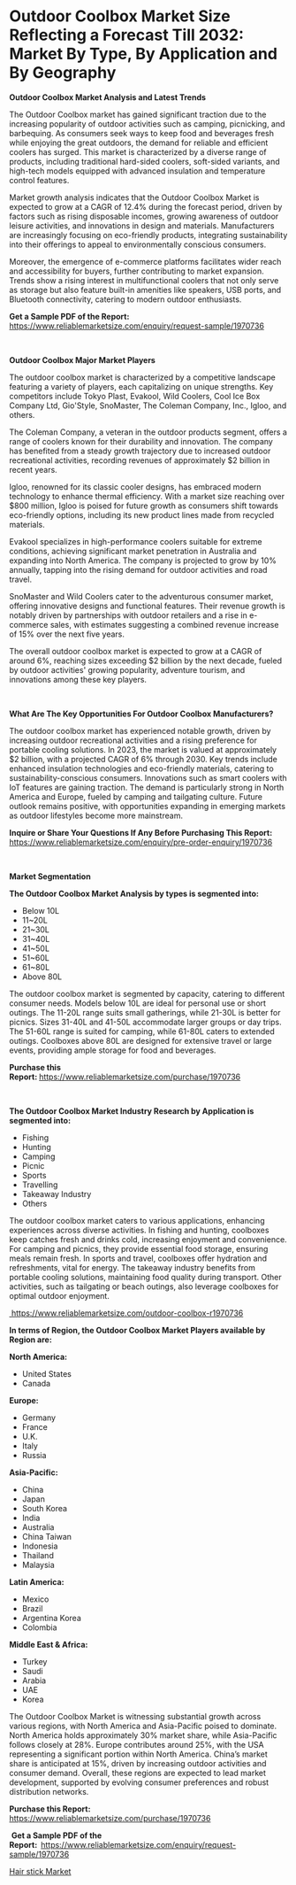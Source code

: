 <p><h1>Outdoor Coolbox Market Size Reflecting a Forecast Till 2032: Market By Type, By Application and By Geography</h1></p><p><strong>Outdoor Coolbox Market Analysis and Latest Trends</strong></p>
<p><p>The Outdoor Coolbox market has gained significant traction due to the increasing popularity of outdoor activities such as camping, picnicking, and barbequing. As consumers seek ways to keep food and beverages fresh while enjoying the great outdoors, the demand for reliable and efficient coolers has surged. This market is characterized by a diverse range of products, including traditional hard-sided coolers, soft-sided variants, and high-tech models equipped with advanced insulation and temperature control features.</p><p>Market growth analysis indicates that the Outdoor Coolbox Market is expected to grow at a CAGR of 12.4% during the forecast period, driven by factors such as rising disposable incomes, growing awareness of outdoor leisure activities, and innovations in design and materials. Manufacturers are increasingly focusing on eco-friendly products, integrating sustainability into their offerings to appeal to environmentally conscious consumers. </p><p>Moreover, the emergence of e-commerce platforms facilitates wider reach and accessibility for buyers, further contributing to market expansion. Trends show a rising interest in multifunctional coolers that not only serve as storage but also feature built-in amenities like speakers, USB ports, and Bluetooth connectivity, catering to modern outdoor enthusiasts.</p></p>
<p><strong>Get a Sample PDF of the Report:&nbsp;</strong> <a href="https://www.reliablemarketsize.com/enquiry/request-sample/1970736?utm_campaign=2212&utm_medium=2&utm_source=Github&utm_content=ia&utm_term=06022025&utm_id=outdoor-coolbox">https://www.reliablemarketsize.com/enquiry/request-sample/1970736</a></p>
<p>&nbsp;</p>
<p><strong>Outdoor Coolbox Major Market Players</strong></p>
<p><p>The outdoor coolbox market is characterized by a competitive landscape featuring a variety of players, each capitalizing on unique strengths. Key competitors include Tokyo Plast, Evakool, Wild Coolers, Cool Ice Box Company Ltd, Gio'Style, SnoMaster, The Coleman Company, Inc., Igloo, and others. </p><p>The Coleman Company, a veteran in the outdoor products segment, offers a range of coolers known for their durability and innovation. The company has benefited from a steady growth trajectory due to increased outdoor recreational activities, recording revenues of approximately $2 billion in recent years.</p><p>Igloo, renowned for its classic cooler designs, has embraced modern technology to enhance thermal efficiency. With a market size reaching over $800 million, Igloo is poised for future growth as consumers shift towards eco-friendly options, including its new product lines made from recycled materials.</p><p>Evakool specializes in high-performance coolers suitable for extreme conditions, achieving significant market penetration in Australia and expanding into North America. The company is projected to grow by 10% annually, tapping into the rising demand for outdoor activities and road travel.</p><p>SnoMaster and Wild Coolers cater to the adventurous consumer market, offering innovative designs and functional features. Their revenue growth is notably driven by partnerships with outdoor retailers and a rise in e-commerce sales, with estimates suggesting a combined revenue increase of 15% over the next five years.</p><p>The overall outdoor coolbox market is expected to grow at a CAGR of around 6%, reaching sizes exceeding $2 billion by the next decade, fueled by outdoor activities' growing popularity, adventure tourism, and innovations among these key players.</p></p>
<p>&nbsp;</p>
<p><strong>What Are The Key Opportunities For Outdoor Coolbox Manufacturers?</strong></p>
<p><p>The outdoor coolbox market has experienced notable growth, driven by increasing outdoor recreational activities and a rising preference for portable cooling solutions. In 2023, the market is valued at approximately $2 billion, with a projected CAGR of 6% through 2030. Key trends include enhanced insulation technologies and eco-friendly materials, catering to sustainability-conscious consumers. Innovations such as smart coolers with IoT features are gaining traction. The demand is particularly strong in North America and Europe, fueled by camping and tailgating culture. Future outlook remains positive, with opportunities expanding in emerging markets as outdoor lifestyles become more mainstream.</p></p>
<p><strong>Inquire or Share Your Questions If Any Before Purchasing This Report:</strong> <a href="https://www.reliablemarketsize.com/enquiry/pre-order-enquiry/1970736?utm_campaign=2212&utm_medium=2&utm_source=Github&utm_content=ia&utm_term=06022025&utm_id=outdoor-coolbox">https://www.reliablemarketsize.com/enquiry/pre-order-enquiry/1970736</a></p>
<p>&nbsp;</p>
<p><strong>Market Segmentation</strong></p>
<p><strong>The Outdoor Coolbox Market Analysis by types is segmented into:</strong></p>
<p><ul><li>Below 10L</li><li>11~20L</li><li>21~30L</li><li>31~40L</li><li>41~50L</li><li>51~60L</li><li>61~80L</li><li>Above 80L</li></ul></p>
<p><p>The outdoor coolbox market is segmented by capacity, catering to different consumer needs. Models below 10L are ideal for personal use or short outings. The 11-20L range suits small gatherings, while 21-30L is better for picnics. Sizes 31-40L and 41-50L accommodate larger groups or day trips. The 51-60L range is suited for camping, while 61-80L caters to extended outings. Coolboxes above 80L are designed for extensive travel or large events, providing ample storage for food and beverages.</p></p>
<p><strong>Purchase this Report:&nbsp;</strong><a href="https://www.reliablemarketsize.com/purchase/1970736?utm_campaign=2212&utm_medium=2&utm_source=Github&utm_content=ia&utm_term=06022025&utm_id=outdoor-coolbox">https://www.reliablemarketsize.com/purchase/1970736</a></p>
<p>&nbsp;</p>
<p><strong>The Outdoor Coolbox Market Industry Research by Application is segmented into:</strong></p>
<p><ul><li>Fishing</li><li>Hunting</li><li>Camping</li><li>Picnic</li><li>Sports</li><li>Travelling</li><li>Takeaway Industry</li><li>Others</li></ul></p>
<p><p>The outdoor coolbox market caters to various applications, enhancing experiences across diverse activities. In fishing and hunting, coolboxes keep catches fresh and drinks cold, increasing enjoyment and convenience. For camping and picnics, they provide essential food storage, ensuring meals remain fresh. In sports and travel, coolboxes offer hydration and refreshments, vital for energy. The takeaway industry benefits from portable cooling solutions, maintaining food quality during transport. Other activities, such as tailgating or beach outings, also leverage coolboxes for optimal outdoor enjoyment.</p></p>
<p><a href="https://www.reliablemarketsize.com/outdoor-coolbox-r1970736?utm_campaign=2212&utm_medium=2&utm_source=Github&utm_content=ia&utm_term=06022025&utm_id=outdoor-coolbox">&nbsp;https://www.reliablemarketsize.com/outdoor-coolbox-r1970736</a></p>
<p><strong>In terms of Region, the Outdoor Coolbox Market Players available by Region are:</strong></p>
<p>
    <p> <strong> North America: </strong>
        <ul>
            <li>United States</li>
            <li>Canada</li>
        </ul>
        </p> 
    <p> <strong> Europe: </strong>
        <ul>
            <li>Germany</li>
            <li>France</li>
            <li>U.K.</li>
            <li>Italy</li>
            <li>Russia</li>
        </ul>
        </p> 
    <p> <strong> Asia-Pacific: </strong>
        <ul>
            <li>China</li>
            <li>Japan</li>
            <li>South Korea</li>
            <li>India</li>
            <li>Australia</li>
            <li>China Taiwan</li>
            <li>Indonesia</li>
            <li>Thailand</li>
            <li>Malaysia</li>
        </ul>
        </p> 
    <p> <strong> Latin America: </strong>
        <ul>
            <li>Mexico</li>
            <li>Brazil</li>
            <li>Argentina Korea</li>
            <li>Colombia</li>
        </ul>
        </p> 
    <p> <strong> Middle East & Africa: </strong>
        <ul>
            <li>Turkey</li>
            <li>Saudi</li>
            <li>Arabia</li>
            <li>UAE</li>
            <li>Korea</li>
        </ul>
    </p>
    </p>
<p><p>The Outdoor Coolbox Market is witnessing substantial growth across various regions, with North America and Asia-Pacific poised to dominate. North America holds approximately 30% market share, while Asia-Pacific follows closely at 28%. Europe contributes around 25%, with the USA representing a significant portion within North America. China’s market share is anticipated at 15%, driven by increasing outdoor activities and consumer demand. Overall, these regions are expected to lead market development, supported by evolving consumer preferences and robust distribution networks.</p></p>
<p><strong>Purchase this Report: </strong><a href="https://www.reliablemarketsize.com/purchase/1970736?utm_campaign=2212&utm_medium=2&utm_source=Github&utm_content=ia&utm_term=06022025&utm_id=outdoor-coolbox">https://www.reliablemarketsize.com/purchase/1970736</a></p>
<p>&nbsp;<strong>Get a Sample PDF of the Report:&nbsp;&nbsp;</strong><a href="https://www.reliablemarketsize.com/enquiry/request-sample/1970736?utm_campaign=2212&utm_medium=2&utm_source=Github&utm_content=ia&utm_term=06022025&utm_id=outdoor-coolbox">https://www.reliablemarketsize.com/enquiry/request-sample/1970736</a></p>
<p><strong></strong></p>
<p><p><a href="https://github.com/gullattedenna/Market-Research-Report-List-1/blob/main/hair-stick-market.md?utm_campaign=2212&utm_medium=2&utm_source=Github&utm_content=ia&utm_term=06022025&utm_id=outdoor-coolbox">Hair stick Market</a></p></p>